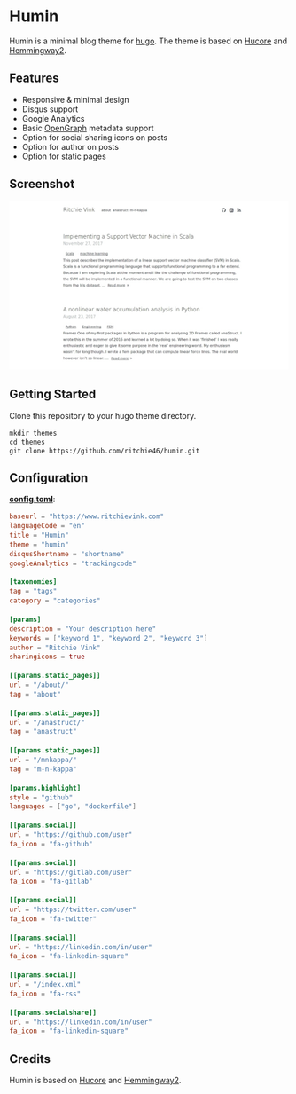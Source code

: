 # Humin

Humin is a minimal blog theme for [hugo](http://gohugo.io). The theme is based on [Hucore](https://github.com/mgjohansen/hucore) and [Hemmingway2](https://gitlab.com/beli3ver/hemingway2). 

## Features

* Responsive & minimal design
* Disqus support
* Google Analytics
* Basic [OpenGraph](http://ogp.me/) metadata support
* Option for social sharing icons on posts
* Option for author on posts
* Option for static pages

## Screenshot

![](https://raw.githubusercontent.com/ritchie46/humin/master/images/screenshot.png)


## Getting Started

Clone this repository to your hugo theme directory.

```
mkdir themes
cd themes
git clone https://github.com/ritchie46/humin.git
```

## Configuration

__[config.toml](https://github.com/mgjohansen/hucore/blob/master/exampleSite/config.toml)__:

```toml
baseurl = "https://www.ritchievink.com"
languageCode = "en"
title = "Humin"
theme = "humin"
disqusShortname = "shortname"
googleAnalytics = "trackingcode"

[taxonomies]
tag = "tags"
category = "categories"

[params]
description = "Your description here"
keywords = ["keyword 1", "keyword 2", "keyword 3"]
author = "Ritchie Vink"
sharingicons = true

[[params.static_pages]]
url = "/about/"
tag = "about"

[[params.static_pages]]
url = "/anastruct/"
tag = "anastruct"

[[params.static_pages]]
url = "/mnkappa/"
tag = "m-n-kappa"

[params.highlight]
style = "github"
languages = ["go", "dockerfile"]

[[params.social]]
url = "https://github.com/user"
fa_icon = "fa-github"

[[params.social]]
url = "https://gitlab.com/user"
fa_icon = "fa-gitlab"

[[params.social]]
url = "https://twitter.com/user"
fa_icon = "fa-twitter"

[[params.social]]
url = "https://linkedin.com/in/user"
fa_icon = "fa-linkedin-square"

[[params.social]]
url = "/index.xml"
fa_icon = "fa-rss"

[[params.socialshare]]
url = "https://linkedin.com/in/user"
fa_icon = "fa-linkedin-square"
```

## Credits

Humin is based on [Hucore](https://github.com/mgjohansen/hucore) and [Hemmingway2](https://gitlab.com/beli3ver/hemingway2). 
